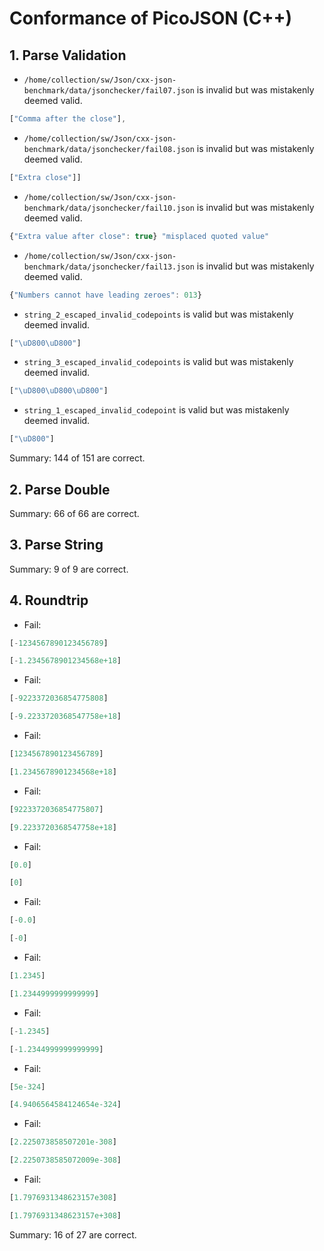 # Conformance of PicoJSON (C++)

## 1. Parse Validation

* `/home/collection/sw/Json/cxx-json-benchmark/data/jsonchecker/fail07.json` is invalid but was mistakenly deemed valid.
~~~js
["Comma after the close"],
~~~

* `/home/collection/sw/Json/cxx-json-benchmark/data/jsonchecker/fail08.json` is invalid but was mistakenly deemed valid.
~~~js
["Extra close"]]
~~~

* `/home/collection/sw/Json/cxx-json-benchmark/data/jsonchecker/fail10.json` is invalid but was mistakenly deemed valid.
~~~js
{"Extra value after close": true} "misplaced quoted value"
~~~

* `/home/collection/sw/Json/cxx-json-benchmark/data/jsonchecker/fail13.json` is invalid but was mistakenly deemed valid.
~~~js
{"Numbers cannot have leading zeroes": 013}
~~~

* `string_2_escaped_invalid_codepoints` is valid but was mistakenly deemed invalid.
~~~js
["\uD800\uD800"]
~~~

* `string_3_escaped_invalid_codepoints` is valid but was mistakenly deemed invalid.
~~~js
["\uD800\uD800\uD800"]
~~~

* `string_1_escaped_invalid_codepoint` is valid but was mistakenly deemed invalid.
~~~js
["\uD800"]
~~~


Summary: 144 of 151 are correct.

## 2. Parse Double


Summary: 66 of 66 are correct.

## 3. Parse String


Summary: 9 of 9 are correct.

## 4. Roundtrip

* Fail:
~~~js
[-1234567890123456789]
~~~

~~~js
[-1.2345678901234568e+18]
~~~

* Fail:
~~~js
[-9223372036854775808]
~~~

~~~js
[-9.2233720368547758e+18]
~~~

* Fail:
~~~js
[1234567890123456789]
~~~

~~~js
[1.2345678901234568e+18]
~~~

* Fail:
~~~js
[9223372036854775807]
~~~

~~~js
[9.2233720368547758e+18]
~~~

* Fail:
~~~js
[0.0]
~~~

~~~js
[0]
~~~

* Fail:
~~~js
[-0.0]
~~~

~~~js
[-0]
~~~

* Fail:
~~~js
[1.2345]
~~~

~~~js
[1.2344999999999999]
~~~

* Fail:
~~~js
[-1.2345]
~~~

~~~js
[-1.2344999999999999]
~~~

* Fail:
~~~js
[5e-324]
~~~

~~~js
[4.9406564584124654e-324]
~~~

* Fail:
~~~js
[2.225073858507201e-308]
~~~

~~~js
[2.2250738585072009e-308]
~~~

* Fail:
~~~js
[1.7976931348623157e308]
~~~

~~~js
[1.7976931348623157e+308]
~~~


Summary: 16 of 27 are correct.

